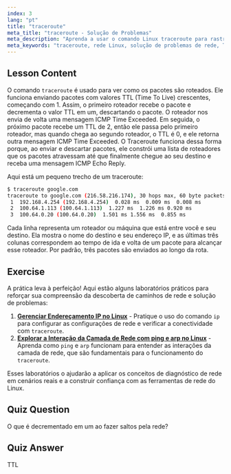 ```yaml
---
index: 3
lang: "pt"
title: "traceroute"
meta_title: "traceroute - Solução de Problemas"
meta_description: "Aprenda a usar o comando Linux traceroute para rastrear rotas de rede e solucionar problemas de conectividade. Entenda TTL e roteamento de pacotes para iniciantes."
meta_keywords: "traceroute, rede Linux, solução de problemas de rede, TTL, comandos Linux, iniciante, tutorial"
---
```


## Lesson Content

O comando `traceroute` é usado para ver como os pacotes são roteados. Ele funciona enviando pacotes com valores TTL (Time To Live) crescentes, começando com 1. Assim, o primeiro roteador recebe o pacote e decrementa o valor TTL em um, descartando o pacote. O roteador nos envia de volta uma mensagem ICMP Time Exceeded. Em seguida, o próximo pacote recebe um TTL de 2, então ele passa pelo primeiro roteador, mas quando chega ao segundo roteador, o TTL é 0, e ele retorna outra mensagem ICMP Time Exceeded. O Traceroute funciona dessa forma porque, ao enviar e descartar pacotes, ele constrói uma lista de roteadores que os pacotes atravessam até que finalmente chegue ao seu destino e receba uma mensagem ICMP Echo Reply.

Aqui está um pequeno trecho de um traceroute:

```bash
$ traceroute google.com
traceroute to google.com (216.58.216.174), 30 hops max, 60 byte packets
 1  192.168.4.254 (192.168.4.254)  0.028 ms  0.009 ms  0.008 ms
 2  100.64.1.113 (100.64.1.113)  1.227 ms  1.226 ms 0.920 ms
 3  100.64.0.20 (100.64.0.20)  1.501 ms 1.556 ms  0.855 ms
```

Cada linha representa um roteador ou máquina que está entre você e seu destino. Ela mostra o nome do destino e seu endereço IP, e as últimas três colunas correspondem ao tempo de ida e volta de um pacote para alcançar esse roteador. Por padrão, três pacotes são enviados ao longo da rota.

## Exercise

A prática leva à perfeição! Aqui estão alguns laboratórios práticos para reforçar sua compreensão da descoberta de caminhos de rede e solução de problemas:

1. **[Gerenciar Endereçamento IP no Linux](https://labex.io/pt/labs/linux-manage-ip-addressing-in-linux-592736)** - Pratique o uso do comando `ip` para configurar as configurações de rede e verificar a conectividade com `traceroute`.
2. **[Explorar a Interação da Camada de Rede com ping e arp no Linux](https://labex.io/pt/labs/linux-explore-network-layer-interaction-with-ping-and-arp-in-linux-592746)** - Aprenda como `ping` e `arp` funcionam para entender as interações da camada de rede, que são fundamentais para o funcionamento do `traceroute`.

Esses laboratórios o ajudarão a aplicar os conceitos de diagnóstico de rede em cenários reais e a construir confiança com as ferramentas de rede do Linux.

## Quiz Question

O que é decrementado em um ao fazer saltos pela rede?

## Quiz Answer

TTL
